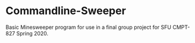 # Commandline-Sweeper
Basic Minesweeper program for use in a final group project for SFU CMPT-827 Spring 2020.
